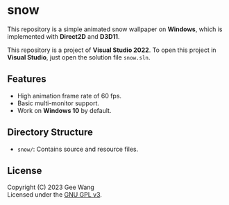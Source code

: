 # snow

This repository is a simple animated snow wallpaper on **Windows**, which is implemented with **Direct2D** and **D3D11**.

This repository is a project of **Visual Studio 2022**. To open this project in **Visual Studio**, just open the solution file `snow.sln`.

## Features

- High animation frame rate of 60 fps.
- Basic multi-monitor support.
- Work on **Windows 10** by default.

## Directory Structure

- `snow/`:
  Contains source and resource files.

## License

Copyright (C) 2023 Gee Wang\
Licensed under the [GNU GPL v3](./LICENSE).
